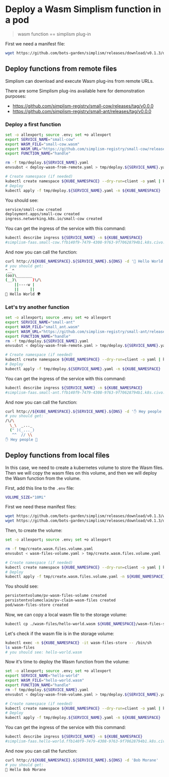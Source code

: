 # Deploy a Wasm Simplism function in a pod
> wasm function == simplism plug-in

First we need a manifest file:

```bash
wget https://github.com/bots-garden/simplism/releases/download/v0.1.3/deploy-wasm-from-remote.yaml
```

## Deploy functions from remote files

Simplism can download and execute Wasm plug-ins from remote URLs.

There are some Simplism plug-ins available here for demonstration purposes:
- https://github.com/simplism-registry/small-cow/releases/tag/v0.0.0
- https://github.com/simplism-registry/small-ant/releases/tag/v0.0.0


### Deploy a first function

```bash
set -o allexport; source .env; set +o allexport
export SERVICE_NAME="small-cow"
export WASM_FILE="small-cow.wasm" 
export WASM_URL="https://github.com/simplism-registry/small-cow/releases/download/v0.0.0/small-cow.wasm"
export FUNCTION_NAME="handle"

rm -f tmp/deploy.${SERVICE_NAME}.yaml
envsubst < deploy-wasm-from-remote.yaml > tmp/deploy.${SERVICE_NAME}.yaml

# Create namespace (if needed)
kubectl create namespace ${KUBE_NAMESPACE} --dry-run=client -o yaml | kubectl apply -f -
# Deploy
kubectl apply -f tmp/deploy.${SERVICE_NAME}.yaml -n ${KUBE_NAMESPACE}
```

You should see:
```bash
service/small-cow created
deployment.apps/small-cow created
ingress.networking.k8s.io/small-cow created
```

You can get the ingress of the service with this command:
```bash
kubectl describe ingress ${SERVICE_NAME} -n ${KUBE_NAMESPACE}
#simplism-faas.small-cow.ffb140f9-7479-4308-9763-9f70628794b1.k8s.civo.com
```

And now you can call the function:
```bash
curl http://${KUBE_NAMESPACE}.${SERVICE_NAME}.${DNS} -d '👋 Hello World 🌍'
# you should get: 
^__^
(oo)\_______
(__)\       )\/\
    ||----w |
    ||     ||
👋 Hello World 🌍
```

### Let's try another function

```bash
set -o allexport; source .env; set +o allexport
export SERVICE_NAME="small-ant"
export WASM_FILE="small_ant.wasm" 
export WASM_URL="https://github.com/simplism-registry/small-ant/releases/download/v0.0.0/small_ant.wasm"
export FUNCTION_NAME="handle"
rm -f tmp/deploy.${SERVICE_NAME}.yaml
envsubst < deploy-wasm-from-remote.yaml > tmp/deploy.${SERVICE_NAME}.yaml

# Create namespace (if needed)
kubectl create namespace ${KUBE_NAMESPACE} --dry-run=client -o yaml | kubectl apply -f -
# Deploy
kubectl apply -f tmp/deploy.${SERVICE_NAME}.yaml -n ${KUBE_NAMESPACE}
```

You can get the ingress of the service with this command:
```bash
kubectl describe ingress ${SERVICE_NAME} -n ${KUBE_NAMESPACE}
#simplism-faas.small-ant.ffb140f9-7479-4308-9763-9f70628794b1.k8s.civo.com
```

And now you can call the function:
```bash
curl http://${KUBE_NAMESPACE}.${SERVICE_NAME}.${DNS} -d '✋ Hey people 🤗'
# you should get: 
/\/\
  \_\  _..._
  (" )(_..._)
   ^^  // \\
✋ Hey people 🤗
```

## Deploy functions from local files

In this case, we need to create a kubernetes volume to store the Wasm files. Then we will copy the wasm files on this volume, and then we will deploy the Wasm function from the volume.

First, add this line to the `.env` file:
```bash
VOLUME_SIZE="10Mi"
```

First we need these manifest files:

```bash
wget https://github.com/bots-garden/simplism/releases/download/v0.1.3/wasm-files-volume.yaml
wget https://github.com/bots-garden/simplism/releases/download/v0.1.3/deploy-wasm-from-volume.yaml

```

Then, to create the volume:

```bash
set -o allexport; source .env; set +o allexport

rm -f tmp/create.wasm.files.volume.yaml
envsubst < wasm-files-volume.yaml > tmp/create.wasm.files.volume.yaml

# Create namespace (if needed)
kubectl create namespace ${KUBE_NAMESPACE} --dry-run=client -o yaml | kubectl apply -f -
# Deploy
kubectl apply -f tmp/create.wasm.files.volume.yaml -n ${KUBE_NAMESPACE}
```

You should see:
```bash
persistentvolume/pv-wasm-files-volume created
persistentvolumeclaim/pv-claim-wasm-files created
pod/wasm-files-store created
```

Now, we can copy a local wasm file to the storage volume:

```bash
kubectl cp ./wasm-files/hello-world.wasm ${KUBE_NAMESPACE}/wasm-files-store:wasm-files/hello-world.wasm
```

Let's check if the wasm file is in the storage volume:
```bash
kubectl exec -n ${KUBE_NAMESPACE} -it wasm-files-store -- /bin/sh
ls wasm-files
# you should see: hello-world.wasm
```

Now it's time to deploy the Wasm function from the volume:

```bash
set -o allexport; source .env; set +o allexport
export SERVICE_NAME="hello-world"
export WASM_FILE="hello-world.wasm" 
export FUNCTION_NAME="handle"
rm -f tmp/deploy.${SERVICE_NAME}.yaml
envsubst < deploy-wasm-from-volume.yaml > tmp/deploy.${SERVICE_NAME}.yaml

# Create namespace (if needed)
kubectl create namespace ${KUBE_NAMESPACE} --dry-run=client -o yaml | kubectl apply -f -
# Deploy
kubectl apply -f tmp/deploy.${SERVICE_NAME}.yaml -n ${KUBE_NAMESPACE}
```

You can get the ingress of the service with this command:
```bash
kubectl describe ingress ${SERVICE_NAME} -n ${KUBE_NAMESPACE}
#simplism-faas.hello-world.ffb140f9-7479-4308-9763-9f70628794b1.k8s.civo.com
```

And now you can call the function:
```bash
curl http://${KUBE_NAMESPACE}.${SERVICE_NAME}.${DNS} -d 'Bob Morane'
# you should get: 
🤗 Hello Bob Morane
```
